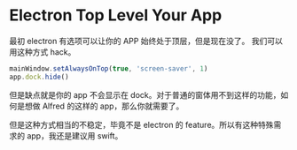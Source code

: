 # Electron Top Level Your App

最初 electron 有选项可以让你的 APP 始终处于顶层，但是现在没了。
我们可以用这种方式 hack。

```ts
mainWindow.setAlwaysOnTop(true, 'screen-saver', 1)
app.dock.hide()
```

但是缺点就是你的 app 不会显示在 dock。对于普通的窗体用不到这样的功能，如何是想做 Alfred 的这样的 app，那么你就需要了。

但是这种方式相当的不稳定，毕竟不是 electron 的 feature。所以有这种特殊需求的 app，我还是建议用 swift。
